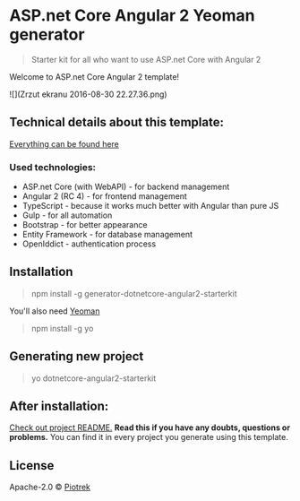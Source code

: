 # ASP.net Core Angular 2 Yeoman generator

> Starter kit for all who want to use ASP.net Core with Angular 2

Welcome to ASP.net Core Angular 2 template!

![](Zrzut ekranu 2016-08-30 22.27.36.png)

## Technical details about this template: ##

[Everything can be found here](https://github.com/piotrek-k/generator-aspnet-angular2/blob/master/generators/app/templates/src/Angular2Template/README.md)

### Used technologies: ###

* ASP.net Core (with WebAPI) - for backend management
* Angular 2 (RC 4) - for frontend management
* TypeScript - because it works much better with Angular than pure JS
* Gulp - for all automation
* Bootstrap - for better appearance
* Entity Framework - for database management
* OpenIddict - authentication process

## Installation

> npm install -g generator-dotnetcore-angular2-starterkit

You'll also need [Yeoman](http://yeoman.io/)

> npm install -g yo

## Generating new project

> yo dotnetcore-angular2-starterkit

## After installation:

[Check out project README.](https://github.com/piotrek-k/generator-aspnet-angular2/blob/master/generators/app/templates/src/Angular2Template/README.md) **Read this if you have any doubts, questions or problems.** You can find it in every project you generate using this template.


## License

Apache-2.0 © [Piotrek]()
